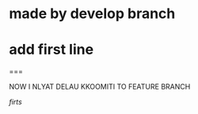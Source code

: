 made by develop branch
===
# add first line 
===







NOW I NLYAT DELAU KKOOMITI TO FEATURE BRANCH

*firts*